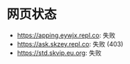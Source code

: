 # 网页状态
- https://apping.eywjx.repl.co: 失败
- https://ask.skzey.repl.co: 失败 (403)
- https://std.skvip.eu.org: 失败
